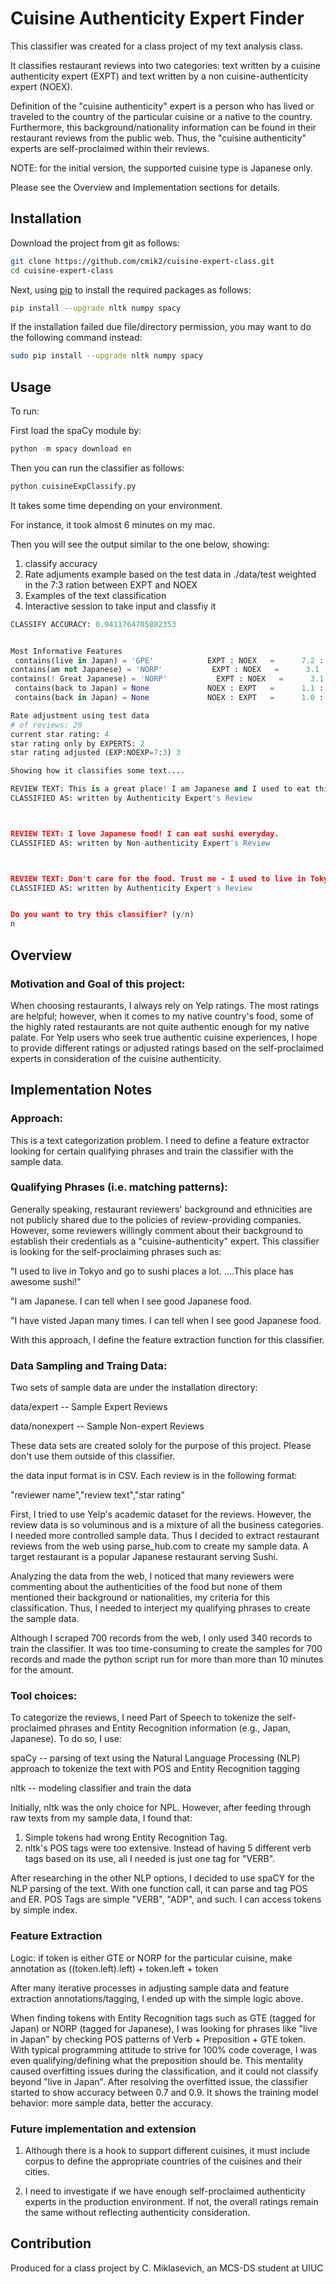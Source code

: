 # Cuisine Authenticity Expert Finder
This classifier was created for a class project of my text analysis class.

It classifies restaurant reviews into two categories: text written by a cuisine authenticity expert (EXPT) and text written by a non cuisine-authenticity expert (NOEX).

Definition of the "cuisine authenticity" expert is a person who has lived or traveled to the country of the particular cuisine or a native to the country. Furthermore, this background/nationality information can be found in their restaurant reviews from the public web. Thus, the "cuisine authenticity" experts are self-proclaimed within their reviews.

NOTE: for the initial version, the supported cuisine type is Japanese only.

Please see the Overview and Implementation sections for details.

## Installation

Download the project from git as follows:

```bash
git clone https://github.com/cmik2/cuisine-expert-class.git
cd cuisine-expert-class 
```

Next, using [pip](https://pip.pypa.io/en/stable/) to install the required packages as follows:

```bash
pip install --upgrade nltk numpy spacy
```

If the installation failed due file/directory permission, you may want to do the following command instead:

```bash
sudo pip install --upgrade nltk numpy spacy
```

## Usage

To run:

First load the spaCy module by:

```python
python -m spacy download en
```
Then you can run the classifier as follows:
```python
python cuisineExpClassify.py
```
It takes some time depending on your environment.

For instance, it took almost 6 minutes on my mac.

Then you will see the output similar to the one below, showing:

1. classify accuracy
2. Rate adjuments example based on the test data in ./data/test weighted in the 7:3 ration between EXPT and NOEX
3. Examples of the text classification
4. Interactive session to take input and classfiy it

```python
CLASSIFY ACCURACY: 0.9411764705882353


Most Informative Features
 contains(live in Japan) = 'GPE'            EXPT : NOEX   =      7.2 : 1.0
contains(am not Japanese) = 'NORP'           EXPT : NOEX   =      3.1 : 1.0
contains(! Great Japanese) = 'NORP'           EXPT : NOEX   =      3.1 : 1.0
 contains(back to Japan) = None             NOEX : EXPT   =      1.1 : 1.0
 contains(back in Japan) = None             NOEX : EXPT   =      1.0 : 1.0

Rate adjustment using test data
# of reviews: 20
current star rating: 4
star rating only by EXPERTS: 2
star rating adjusted (EXP:NOEXP=7:3) 3

Showing how it classifies some text....

REVIEW TEXT: This is a great place! I am Japanese and I used to eat this type of food.
CLASSIFIED AS: written by Authenticity Expert's Review



REVIEW TEXT: I love Japanese food! I can eat sushi everyday.
CLASSIFIED AS: written by Non-authenticity Expert's Review



REVIEW TEXT: Don't care for the food. Trust me - I used to live in Tokyo.
CLASSIFIED AS: written by Authenticity Expert's Review


Do you want to try this classifier? (y/n)
n
```
## Overview

### Motivation and Goal of this project:
When choosing restaurants, I always rely on Yelp ratings. The most ratings are helpful; however, when it comes to my native country's food, some of the highly rated restaurants are not quite authentic enough for my native palate. For Yelp users who seek true authentic cuisine experiences, I hope to provide different ratings or adjusted ratings based on the self-proclaimed experts in consideration of the cuisine authenticity.

## Implementation Notes

### Approach:
This is a text categorization problem. I need to define a feature extractor looking for certain qualifying phrases and train the classifier with the sample data.

### Qualifying Phrases (i.e. matching patterns):
Generally speaking, restaurant reviewers' background and ethnicities are not publicly shared due to the policies of review-providing companies. However, some reviewers willingly comment about their background to establish their credentials as a "cuisine-authenticity" expert. This classifier is looking for the self-proclaiming phrases such as:

"I used to live in Tokyo and go to sushi places a lot. ....This place has awesome sushi!"

"I am Japanese. I can tell when I see good Japanese food.

"I have visted Japan many times. I can tell when I see good Japanese food.


With this approach, I define the feature extraction function for this classifier.

### Data Sampling and Traing Data:

Two sets of sample data are under the installation directory:


data/expert      -- Sample Expert Reviews

data/nonexpert   -- Sample Non-expert Reviews 



These data sets are created sololy for the purpose of this project. Please don't use them outside of this classifier.

the data input format is in CSV. Each review is in the following format: 


"reviewer name","review text","star rating" 


First, I tried to use Yelp's academic dataset for the reviews. However, the review data is so voluminous and is a mixture of all the business categories. I needed more controlled sample data. Thus I decided to extract restaurant reviews from the web using parse_hub.com to create my sample data. A target restaurant is a popular Japanese restaurant serving Sushi.

Analyzing the data from the web, I noticed that many reviewers were commenting about the authenticities of the food but none of them mentioned their background or nationalities, my criteria for this classification. Thus, I needed to interject my qualifying phrases to create the sample data.

Although I scraped 700 records from the web, I only used 340 records to train the classifier. It was too time-consuming to create the samples for 700 records and made the python script run for more than more than 10 minutes for the amount. 

### Tool choices:
To categorize the reviews, I need Part of Speech to tokenize the self-proclaimed phrases and Entity Recognition information (e.g., Japan, Japanese). To do so, I use:

spaCy -- parsing of text using the Natural Language Processing (NLP) approach to tokenize the text with POS and Entity Recognition tagging

nltk -- modeling classifier and train the data

Initially, nltk was the only choice for NPL. However, after feeding through raw
texts from my sample data, I found that:

1. Simple tokens had wrong Entity Recognition Tag.
2. nltk's POS tags were too extensive. Instead of having 5 different verb tags based on its use, all I needed is just one tag for "VERB".

After researching in the other NLP options, I decided to use spaCY for the NLP parsing of the text.
With one function call, it can parse and tag POS and ER. POS Tags are simple "VERB",  "ADP", and such. I can access tokens by simple index.

### Feature Extraction
Logic: if token is either GTE or NORP for the particular cuisine, make annotation as ((token.left).left) + token.left + token

After many iterative processes in adjusting sample data and feature extraction annotations/tagging, I ended up with the simple logic above.

When finding tokens with Entity Recognition tags such as GTE (tagged for Japan)  or NORP (tagged for Japanese), I was looking for phrases like "live in Japan" by checking POS patterns of Verb +
Preposition + GTE token. With typical programming attitude to strive for 100% code coverage, I was even
qualifying/defining what the preposition should be. This mentality caused overfitting issues during the classification, and it could not classify beyond "live in Japan".  After resolving the overfitted issue, the classifier started to show accuracy between 0.7 and 0.9. It shows the training model behavior: more sample data, better the accuracy. 

### Future implementation and extension
1. Although there is a hook to support different cuisines, it must include corpus to define the appropriate countries of the cuisines and their cities.

2. I need to investigate if we have enough self-proclaimed authenticity experts in the production environment. If not, the overall ratings remain the same without reflecting authenticity consideration.  

## Contribution
Produced for a class project by C. Miklasevich, an MCS-DS student at UIUC
